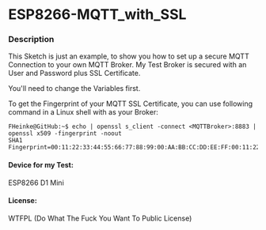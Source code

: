 # ESP8266-MQTT_with_SSL

### Description
This Sketch is just an example, to show you how to set up a secure MQTT Connection to your own MQTT Broker. My Test Broker is secured with an User and Password plus SSL Certificate.

You'll need to change the Variables first.

To get the Fingerprint of your MQTT SSL Certificate, you can use following command in a Linux shell with <MQTTBroker> as your Broker:

```console
FHeinke@GitHub:~$ echo | openssl s_client -connect <MQTTBroker>:8883 | openssl x509 -fingerprint -noout
SHA1 Fingerprint=00:11:22:33:44:55:66:77:88:99:00:AA:BB:CC:DD:EE:FF:00:11:22
```

#### Device for my Test:
ESP8266 D1 Mini

#### License:
WTFPL (Do What The Fuck You Want To Public License)
